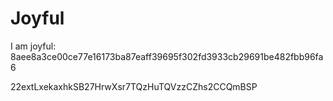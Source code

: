 # Joyful

I am joyful: 8aee8a3ce00ce77e16173ba87eaff39695f302fd3933cb29691be482fbb96fa6


22extLxekaxhkSB27HrwXsr7TQzHuTQVzzCZhs2CCQmBSP